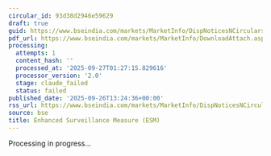 ```yaml
---
circular_id: 93d38d2946e59629
draft: true
guid: https://www.bseindia.com/markets/MarketInfo/DispNoticesNCirculars.aspx?Noticeid={3C6F7499-7858-4F1B-9207-EE24CAB7AA48}&noticeno=20250926-57&dt=09/26/2025&icount=57&totcount=76&flag=0
pdf_url: https://www.bseindia.com/markets/MarketInfo/DownloadAttach.aspx?id=20250926-57&attachedId=2b9591b7-c983-4c78-9fb4-4a4683dc012c
processing:
  attempts: 1
  content_hash: ''
  processed_at: '2025-09-27T01:27:15.829616'
  processor_version: '2.0'
  stage: claude_failed
  status: failed
published_date: '2025-09-26T13:24:36+00:00'
rss_url: https://www.bseindia.com/markets/MarketInfo/DispNoticesNCirculars.aspx?Noticeid={3C6F7499-7858-4F1B-9207-EE24CAB7AA48}&noticeno=20250926-57&dt=09/26/2025&icount=57&totcount=76&flag=0
source: bse
title: Enhanced Surveillance Measure (ESM)
---
```


Processing in progress...